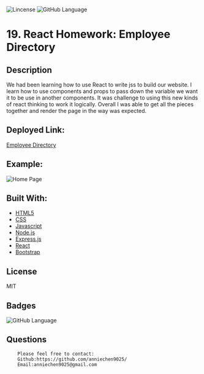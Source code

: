 ![Lincense](https://img.shields.io/apm/l/npm)   ![GitHub Language](https://img.shields.io/github/languages/top/anniechen9025/Employee-Directory)

# 19. React Homework: Employee Directory

## Description
We had been learning how to use React to write jss to build our website. I learn how to use components and props to pass down the variable we want it to be use in another components. It was challenge to using this new kinds of  react thinking to work it logically. Overall I was able to get all the pieces together and render the page in the way was expected.
   

## Deployed Link:
[Employee Directory](https://jouan-employee-directory.herokuapp.com)

## Example:
![Home Page](./public/assets/images/1.png)

## Built With:
- [HTML5](https://html.com/html5/)
- [CSS](https://www.w3.org/Style/CSS/)
- [Javascript](https://www.javascript.com/)
- [Node.js](https://nodejs.org/en/)
- [Express.js](https://expressjs.com/)
- [React](https://www.npmjs.com/package/react)
- [Bootstrap](https://www.npmjs.com/package/bootstrap)


## License
MIT 

## Badges
![GitHub Language](https://img.shields.io/github/languages/top/anniechen9025/Employee-Directory?style=for-the-badge)


## Questions
        Please feel free to contact: 
        Github:https://github.com/anniechen9025/
        Email:anniechen9025@gmail.com
